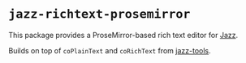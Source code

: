 # `jazz-richtext-prosemirror`

This package provides a ProseMirror-based rich text editor for [Jazz](https://jazz.tools).

Builds on top of `coPlainText` and `coRichText` from [jazz-tools](https://jazz.tools/docs/).